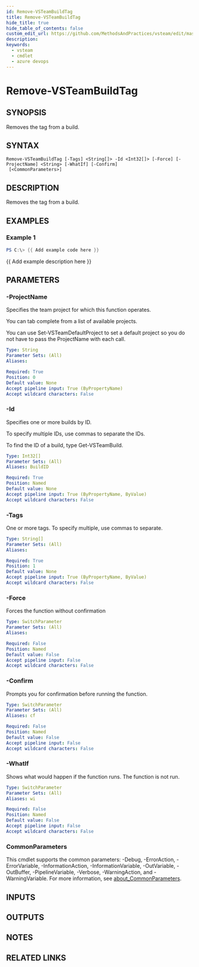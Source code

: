 ```yaml
---
id: Remove-VSTeamBuildTag
title: Remove-VSTeamBuildTag
hide_title: true
hide_table_of_contents: false
custom_edit_url: https://github.com/MethodsAndPractices/vsteam/edit/master/.docs/Remove-VSTeamBuildTag.md
description: 
keywords:
  - vsteam
  - cmdlet
  - azure devops
---
```


# Remove-VSTeamBuildTag

## SYNOPSIS
Removes the tag from a build.

## SYNTAX

```
Remove-VSTeamBuildTag [-Tags] <String[]> -Id <Int32[]> [-Force] [-ProjectName] <String> [-WhatIf] [-Confirm]
 [<CommonParameters>]
```

## DESCRIPTION
Removes the tag from a build.

## EXAMPLES

### Example 1
```powershell
PS C:\> {{ Add example code here }}
```

{{ Add example description here }}

## PARAMETERS

### -ProjectName
Specifies the team project for which this function operates.

You can tab complete from a list of available projects.

You can use Set-VSTeamDefaultProject to set a default project so you do not have to pass the ProjectName with each call.

```yaml
Type: String
Parameter Sets: (All)
Aliases:

Required: True
Position: 0
Default value: None
Accept pipeline input: True (ByPropertyName)
Accept wildcard characters: False
```

### -Id
Specifies one or more builds by ID.

To specify multiple IDs, use commas to separate the IDs.

To find the ID of a build, type Get-VSTeamBuild.

```yaml
Type: Int32[]
Parameter Sets: (All)
Aliases: BuildID

Required: True
Position: Named
Default value: None
Accept pipeline input: True (ByPropertyName, ByValue)
Accept wildcard characters: False
```

### -Tags
One or more tags.
To specify multiple, use commas to separate.

```yaml
Type: String[]
Parameter Sets: (All)
Aliases:

Required: True
Position: 1
Default value: None
Accept pipeline input: True (ByPropertyName, ByValue)
Accept wildcard characters: False
```

### -Force
Forces the function without confirmation

```yaml
Type: SwitchParameter
Parameter Sets: (All)
Aliases:

Required: False
Position: Named
Default value: False
Accept pipeline input: False
Accept wildcard characters: False
```

### -Confirm
Prompts you for confirmation before running the function.

```yaml
Type: SwitchParameter
Parameter Sets: (All)
Aliases: cf

Required: False
Position: Named
Default value: False
Accept pipeline input: False
Accept wildcard characters: False
```

### -WhatIf
Shows what would happen if the function runs.
The function is not run.

```yaml
Type: SwitchParameter
Parameter Sets: (All)
Aliases: wi

Required: False
Position: Named
Default value: False
Accept pipeline input: False
Accept wildcard characters: False
```

### CommonParameters
This cmdlet supports the common parameters: -Debug, -ErrorAction, -ErrorVariable, -InformationAction, -InformationVariable, -OutVariable, -OutBuffer, -PipelineVariable, -Verbose, -WarningAction, and -WarningVariable. For more information, see [about_CommonParameters](http://go.microsoft.com/fwlink/?LinkID=113216).

## INPUTS

## OUTPUTS

## NOTES

## RELATED LINKS

